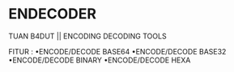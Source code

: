 # ENDECODER
TUAN B4DUT || ENCODING DECODING TOOLS


FITUR :
•ENCODE/DECODE BASE64
•ENCODE/DECODE BASE32
•ENCODE/DECODE BINARY
•ENCODE/DECODE HEXA
